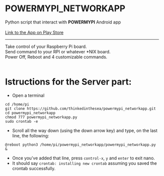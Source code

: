 # POWERMYPI_NETWORKAPP
Python script that interact with **POWERMYPI** Android app<br/><br/>
[Link to the App on Play Store](https://play.google.com/store/apps/details?id=com.thinkedinthesea.powermypi)<br/>

****
Take control of your Raspberry Pi board. <br/>
Send command to your RPI or whatever *NIX board.<br/>
Power Off, Reboot and 4 customizable commands.<br/><br/>
# Istructions for the Server part:<br/>
- Open a terminal<br/>
```
cd /home/pi
git clone https://github.com/thinkedinthesea/powermypi_networkapp.git
cd powermypi_networkapp
chmod 777 powermypi_networkapp.py
sudo crontab -e
```
- Scroll all the way down (using the down arrow key) and type, on the last line, the following:<br/>
```
@reboot python3 /home/pi/powermypi_networkapp/powermypi_networkapp.py &
```
- Once you've added that line, press ```control-x```, ```y``` and ```enter``` to exit nano.
- It should say ```crontab: installing new crontab``` assuming you saved the crontab successfully.
